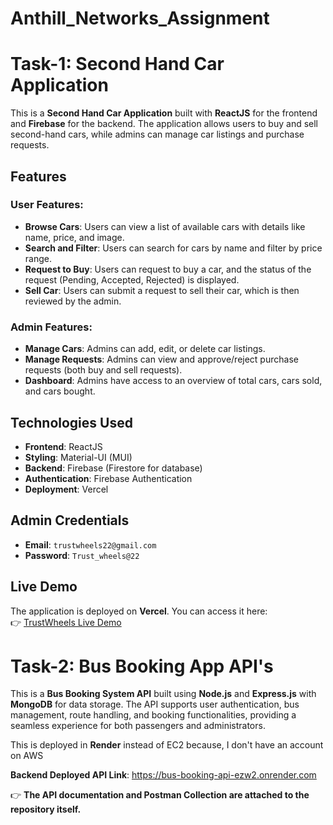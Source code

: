 # Anthill_Networks_Assignment

# Task-1: Second Hand Car Application

This is a **Second Hand Car Application** built with **ReactJS** for the frontend and **Firebase** for the backend. The application allows users to buy and sell second-hand cars, while admins can manage car listings and purchase requests.

## Features

### User Features:
- **Browse Cars**: Users can view a list of available cars with details like name, price, and image.
- **Search and Filter**: Users can search for cars by name and filter by price range.
- **Request to Buy**: Users can request to buy a car, and the status of the request (Pending, Accepted, Rejected) is displayed.
- **Sell Car**: Users can submit a request to sell their car, which is then reviewed by the admin.

### Admin Features:
- **Manage Cars**: Admins can add, edit, or delete car listings.
- **Manage Requests**: Admins can view and approve/reject purchase requests (both buy and sell requests).
- **Dashboard**: Admins have access to an overview of total cars, cars sold, and cars bought.

## Technologies Used

- **Frontend**: ReactJS
- **Styling**: Material-UI (MUI)
- **Backend**: Firebase (Firestore for database)
- **Authentication**: Firebase Authentication
- **Deployment**: Vercel

## Admin Credentials

- **Email**: `trustwheels22@gmail.com`
- **Password**: `Trust_wheels@22`


## Live Demo

The application is deployed on **Vercel**. You can access it here:  
👉 [TrustWheels Live Demo](https://trustwheels.vercel.app/)


# Task-2: Bus Booking App API's

This is a **Bus Booking System API** built using **Node.js** and **Express.js** with **MongoDB** for data storage. The API supports user authentication, bus management, route handling, and booking functionalities, providing a seamless experience for both passengers and administrators.

This is deployed in **Render** instead of EC2 because, I don't have an account on AWS

**Backend Deployed API Link**: https://bus-booking-api-ezw2.onrender.com

👉 **The API documentation and Postman Collection are attached to the repository itself.**